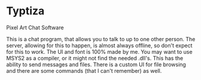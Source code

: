 # Typtiza
Pixel Art Chat Software

This is a chat program, that allows you to talk to up to one other person. The server, allowing for this to happen, is almost always offline, so don't expect for this to work.
The UI and font is 100% made by me. You may want to use MSYS2 as a compiler, or it might not find the needed .dll's.
This has the ability to send messages and files. There is a custom UI for file browsing and there are some commands (that I can't remember) as well. 
